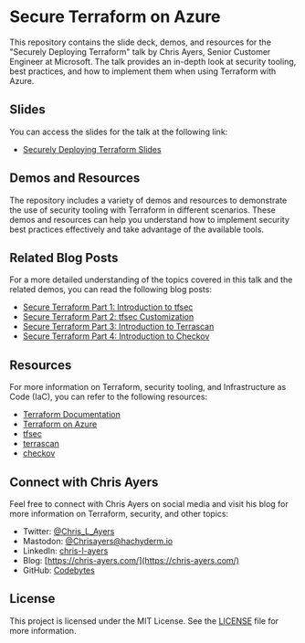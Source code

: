 # Secure Terraform on Azure

This repository contains the slide deck, demos, and resources for the "Securely Deploying Terraform" talk by Chris Ayers, Senior Customer Engineer at Microsoft. The talk provides an in-depth look at security tooling, best practices, and how to implement them when using Terraform with Azure.

## Slides

You can access the slides for the talk at the following link:

- [Securely Deploying Terraform Slides](https://chris-ayers.com/secure-terraform-on-azure/)

## Demos and Resources

The repository includes a variety of demos and resources to demonstrate the use of security tooling with Terraform in different scenarios. These demos and resources can help you understand how to implement security best practices effectively and take advantage of the available tools.

## Related Blog Posts

For a more detailed understanding of the topics covered in this talk and the related demos, you can read the following blog posts:

- [Secure Terraform Part 1: Introduction to tfsec](https://chris-ayers.com/2022/12/29/secure-terraform-part1-tfsec)
- [Secure Terraform Part 2: tfsec Customization](https://chris-ayers.com/2023/01/29/secure-terraform-part2-tfsec-customization)
- [Secure Terraform Part 3: Introduction to Terrascan](https://chris-ayers.com/2023/03/22/secure-terraform-part3-terrascan)
- [Secure Terraform Part 4: Introduction to Checkov](https://chris-ayers.com/2023/03/24/secure-terraform-part4-checkov)

## Resources

For more information on Terraform, security tooling, and Infrastructure as Code (IaC), you can refer to the following resources:

- [Terraform Documentation](https://www.terraform.io/docs/index.html)
- [Terraform on Azure](https://learn.microsoft.com/en-us/azure/developer/terraform/overview)
- [tfsec](https://tfsec.dev)
- [terrascan](https://runterrascan.io/)
- [checkov](https://www.checkov.io/)

## Connect with Chris Ayers

Feel free to connect with Chris Ayers on social media and visit his blog for more information on Terraform, security, and other topics:

- Twitter: [@Chris_L_Ayers](https://twitter.com/Chris_L_Ayers)
- Mastodon: [@Chrisayers@hachyderm.io](https://hachyderm.io/@Chrisayers)
- LinkedIn: [chris-l-ayers](https://linkedin.com/in/chris-l-ayers/)
- Blog: [https://chris-ayers.com/](https://chris-ayers.com/)
- GitHub: [Codebytes](https://github.com/codebytes)

## License

This project is licensed under the MIT License. See the [LICENSE](LICENSE) file for more information.